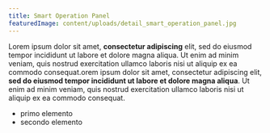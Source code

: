 ```yaml
---
title: Smart Operation Panel
featuredImage: content/uploads/detail_smart_operation_panel.jpg
---
```


Lorem ipsum dolor sit amet, **consectetur adipiscing** elit, sed do eiusmod tempor incididunt ut labore et dolore magna aliqua. Ut enim ad minim veniam, quis nostrud exercitation ullamco laboris nisi ut aliquip ex ea commodo consequat.orem ipsum dolor sit amet, consectetur adipiscing elit, **sed do eiusmod tempor incididunt ut labore et dolore magna aliqua**. Ut enim ad minim veniam, quis nostrud exercitation ullamco laboris nisi ut aliquip ex ea commodo consequat.

- primo elemento
- secondo elemento
